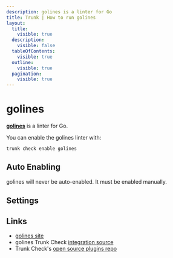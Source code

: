```yaml
---
description: golines is a linter for Go
title: Trunk | How to run golines
layout:
  title:
    visible: true
  description:
    visible: false
  tableOfContents:
    visible: true
  outline:
    visible: true
  pagination:
    visible: true
---
```


# golines

[**golines**](https://pkg.go.dev/github.com/segmentio/golines) is a linter for Go.

You can enable the golines linter with:

```shell
trunk check enable golines
```

## Auto Enabling

golines will never be auto-enabled. It must be enabled manually.

## Settings





## Links

- [golines site](https://pkg.go.dev/github.com/segmentio/golines)
- golines Trunk Check [integration source](https://github.com/trunk-io/plugins/tree/main/linters/golines)
- Trunk Check's [open source plugins repo](https://github.com/trunk-io/plugins/tree/main)
